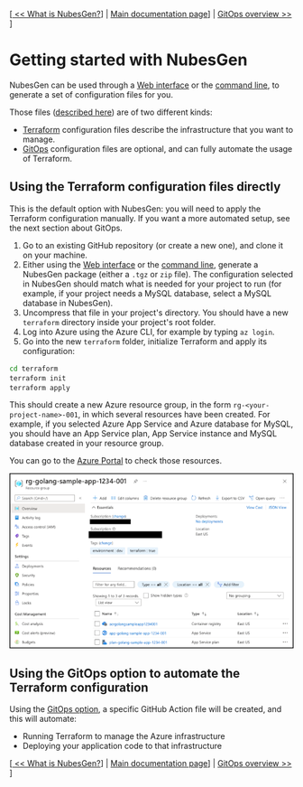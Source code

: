 [[ << What is NubesGen?](what-is-nubesgen.md)] | [ Main documentation page](README.md)] | [ GitOps overview >> ](gitops-overview.md)]

# Getting started with NubesGen

NubesGen can be used through a [Web interface](https://nubesgen.com/) or the [command line](command-line.md), to generate a set of configuration files for you.

Those files ([described here](what-is-being-generated.md)) are of two different kinds:

- [Terraform](https://www.terraform.io/) configuration files describe the infrastructure that you want to manage.
- [GitOps](gitops-overview.md) configuration files are optional, and can fully automate the usage of Terraform.

## Using the Terraform configuration files directly

This is the default option with NubesGen: you will need to apply the Terraform configuration manually. If you want a more automated setup, see the next section about GitOps.

1. Go to an existing GitHub repository (or create a new one), and clone it on your machine.
2. Either using the [Web interface](https://nubesgen.com/) or the [command line](command-line.md), generate a NubesGen package (either a `.tgz` or `zip` file). The configuration selected in NubesGen should match what is needed for your project to run (for example, if your project needs a MySQL database, select a MySQL database in NubesGen).
3. Uncompress that file in your project's directory. You should have a new `terraform` directory inside your project's root folder.
4. Log into Azure using the Azure CLI, for example by typing `az login`.
5. Go into the new `terraform` folder, initialize Terraform and apply its configuration:
```bash
cd terraform
terraform init
terraform apply
```

This should create a new Azure resource group, in the form `rg-<your-project-name>-001`, in which several resources have been created. For example, if you selected Azure App Service and Azure database for MySQL, you should have an App Service plan, App Service instance and MySQL database created in your resource group.

You can go to the [Azure Portal](https://portal.azure.com) to check those resources.

![Resource group created by NugesGen](assets/azure-resource-group-docker.png "Resource group created by NugesGen")

## Using the GitOps option to automate the Terraform configuration

Using the [GitOps option](gitops-overview.md), a specific GitHub Action file will be created, and this will automate:

- Running Terraform to manage the Azure infrastructure
- Deploying your application code to that infrastructure

[[ << What is NubesGen?](what-is-nubesgen.md)] | [ Main documentation page](README.md)] | [ GitOps overview >> ](gitops-overview.md)]
